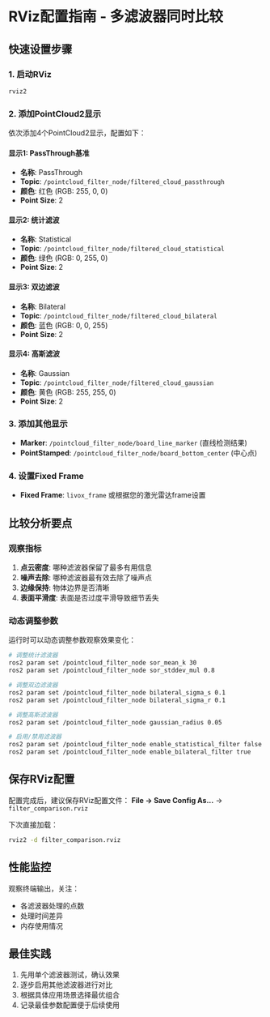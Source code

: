 # RViz配置指南 - 多滤波器同时比较

## 快速设置步骤

### 1. 启动RViz
```bash
rviz2
```

### 2. 添加PointCloud2显示
依次添加4个PointCloud2显示，配置如下：

#### 显示1: PassThrough基准
- **名称**: PassThrough
- **Topic**: `/pointcloud_filter_node/filtered_cloud_passthrough`
- **颜色**: 红色 (RGB: 255, 0, 0)
- **Point Size**: 2

#### 显示2: 统计滤波
- **名称**: Statistical  
- **Topic**: `/pointcloud_filter_node/filtered_cloud_statistical`
- **颜色**: 绿色 (RGB: 0, 255, 0)
- **Point Size**: 2

#### 显示3: 双边滤波
- **名称**: Bilateral
- **Topic**: `/pointcloud_filter_node/filtered_cloud_bilateral`
- **颜色**: 蓝色 (RGB: 0, 0, 255)
- **Point Size**: 2

#### 显示4: 高斯滤波
- **名称**: Gaussian
- **Topic**: `/pointcloud_filter_node/filtered_cloud_gaussian`
- **颜色**: 黄色 (RGB: 255, 255, 0)
- **Point Size**: 2

### 3. 添加其他显示
- **Marker**: `/pointcloud_filter_node/board_line_marker` (直线检测结果)
- **PointStamped**: `/pointcloud_filter_node/board_bottom_center` (中心点)

### 4. 设置Fixed Frame
- **Fixed Frame**: `livox_frame` 或根据您的激光雷达frame设置

## 比较分析要点

### 观察指标
1. **点云密度**: 哪种滤波器保留了最多有用信息
2. **噪声去除**: 哪种滤波器最有效去除了噪声点
3. **边缘保持**: 物体边界是否清晰
4. **表面平滑度**: 表面是否过度平滑导致细节丢失

### 动态调整参数
运行时可以动态调整参数观察效果变化：

```bash
# 调整统计滤波器
ros2 param set /pointcloud_filter_node sor_mean_k 30
ros2 param set /pointcloud_filter_node sor_stddev_mul 0.8

# 调整双边滤波器
ros2 param set /pointcloud_filter_node bilateral_sigma_s 0.1
ros2 param set /pointcloud_filter_node bilateral_sigma_r 0.1

# 调整高斯滤波器
ros2 param set /pointcloud_filter_node gaussian_radius 0.05

# 启用/禁用滤波器
ros2 param set /pointcloud_filter_node enable_statistical_filter false
ros2 param set /pointcloud_filter_node enable_bilateral_filter true
```

## 保存RViz配置
配置完成后，建议保存RViz配置文件：
**File → Save Config As...** → `filter_comparison.rviz`

下次直接加载：
```bash
rviz2 -d filter_comparison.rviz
```

## 性能监控
观察终端输出，关注：
- 各滤波器处理的点数
- 处理时间差异
- 内存使用情况

## 最佳实践
1. 先用单个滤波器测试，确认效果
2. 逐步启用其他滤波器进行对比
3. 根据具体应用场景选择最优组合
4. 记录最佳参数配置便于后续使用
